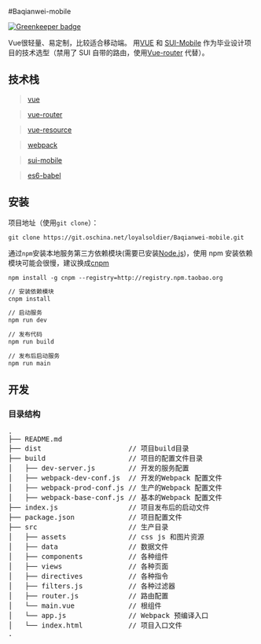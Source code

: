 #Baqianwei-mobile

[![Greenkeeper badge](https://badges.greenkeeper.io/Loyalsoldier/8000wei-mobile.svg)](https://greenkeeper.io/)

Vue很轻量、易定制，比较适合移动端。
用[VUE](http://cn.vuejs.org/) 和 [SUI-Mobile](http://m.sui.taobao.org/) 作为毕业设计项目的技术选型（禁用了 SUI 自带的路由，使用[Vue-router](https://github.com/vuejs/vue-router) 代替）。

## 技术栈

> [vue](https://github.com/vuejs/vue)

> [vue-router](https://github.com/vuejs/vue-router)

> [vue-resource](https://github.com/vuejs/vue-resource)

> [webpack](http://webpack.github.io/docs/)

> [sui-mobile](http://m.sui.taobao.org/)

> [es6-babel](https://babeljs.io/docs/learn-es2015/)

## 安装
项目地址（使用`git clone`）：

```shell
git clone https://git.oschina.net/loyalsoldier/Baqianwei-mobile.git
```

通过`npm`安装本地服务第三方依赖模块(需要已安装[Node.js](https://nodejs.org/))，使用 npm 安装依赖模块可能会很慢，建议换成[cnpm](http://cnpmjs.org/)

```shell
npm install -g cnpm --registry=http://registry.npm.taobao.org
```

```bash
// 安装依赖模块
cnpm install

// 启动服务
npm run dev

// 发布代码
npm run build

// 发布后启动服务
npm run main
```

## 开发

### 目录结构
<pre>
.
├── README.md           
├── dist                     // 项目build目录
├── build                    // 项目的配置文件目录
│   ├── dev-server.js        // 开发的服务配置
│   ├── webpack-dev-conf.js  // 开发的Webpack 配置文件
│   ├── webpack-prod-conf.js // 生产的Webpack 配置文件
│   ├── webpack-base-conf.js // 基本的Webpack 配置文件
├── index.js                 // 项目发布后的启动文件
├── package.json             // 项目配置文件
├── src                      // 生产目录
│   ├── assets               // css js 和图片资源
│   ├── data                 // 数据文件
│   ├── components           // 各种组件
│   ├── views                // 各种页面
│   ├── directives           // 各种指令
│   ├── filters.js           // 各种过滤器
│   ├── router.js            // 路由配置
│   └── main.vue             // 根组件
│   └── app.js               // Webpack 预编译入口
│   └── index.html           // 项目入口文件
.
</pre>

